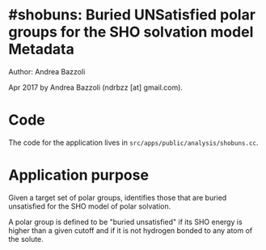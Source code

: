 #shobuns: Buried UNSatisfied polar groups for the SHO solvation model
Metadata
========

Author: Andrea Bazzoli

Apr 2017 by Andrea Bazzoli (ndrbzz [at] gmail.com).

Code
====

The code for the application lives in `src/apps/public/analysis/shobuns.cc`.

Application purpose
===================

Given a target set of polar groups, identifies those that are buried unsatisfied for the SHO model of polar solvation.

A polar group is defined to be "buried unsatisfied" if its SHO energy is higher than a given cutoff and if it is not hydrogen bonded to any atom of the solute. 
